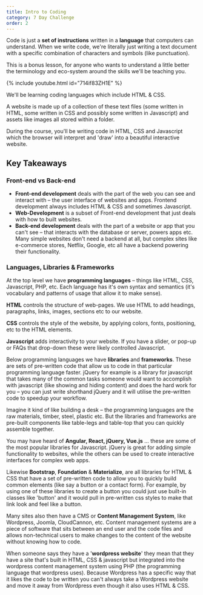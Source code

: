 ```yaml
---
title: Intro to Coding
category: 7 Day Challenge
order: 2
---
```


Code is just a **set of instructions** written in a **language** that computers can understand. When we write code, we're literally just writing a text document with a specific combination of characters and symbols (like punctuation).

This is a bonus lesson, for anyone who wants to understand a little better the terminology and eco-system around the skills we'll be teaching you.

{% include youtube.html id="714if83ZH1E" %}

We'll be learning coding languages which include HTML & CSS.

A website is made up of a collection of these text files (some written in HTML, some written in CSS and possibly some written in Javascript) and assets like images all stored within a folder.

During the course, you'll be writing code in HTML, CSS and Javascript which the browser will interpret and 'draw' into a beautiful interactive website.

## Key Takeaways

### Front-end vs Back-end

* **Front-end development** deals with the part of the web you can see and interact with – the user interface of websites and apps. Frontend development always includes HTML & CSS and sometimes Javascript.
* **Web-Development** is a subset of Front-end development that just deals with how to built websites.
* **Back-end development** deals with the part of a website or app that you can't see – that interacts with the database or server, powers apps etc. Many simple websites don't need a backend at all, but complex sites like e-commerce stores, Netflix, Google, etc all have a backend powering their functionality.

### Languages, Libraries & Frameworks

At the top level we have **programming languages** – things like HTML, CSS, Javascript, PHP, etc. Each language has it's own syntax and semantics (it's vocabulary and patterns of usage that allow it to make sense).

**HTML** controls the structure of web-pages. We use HTML to add headings, paragraphs, links, images, sections etc to our website.

**CSS** controls the style of the website, by applying colors, fonts, positioning, etc to the HTML elements.

**Javascript** adds interactivity to your website. If you have a slider, or pop-up or FAQs that drop-down these were likely controlled Javascript.

Below programming languages we have **libraries** and **frameworks**. These are sets of pre-written code that allow us to code in that particular programming language faster. jQuery for example is a library for javascript that takes many of the common tasks someone would want to accomplish with javascript (like showing and hiding content) and does the hard work for you – you can just write shorthand jQuery and it will utilise the pre-written code to speedup your workflow.

Imagine it kind of like building a desk – the programming languages are the raw materials, timber, steel, plastic etc. But the libraries and frameworks are pre-built components like table-legs and table-top that you can quickly assemble together.

You may have heard of **Angular, React, jQuery, Vue.js** … these are some of the most popular libraries for Javascript. jQuery is great for adding simple functionality to websites, while the others can be used to create interactive interfaces for complex web apps.

Likewise **Bootstrap**, **Foundation** & **Materialize**, are all libraries for HTML & CSS that have a set of pre-written code to allow you to quickly build common elements (like say a button or a contact form). For example, by using one of these libraries to create a button you could just use built-in classes like 'button' and it would pull in pre-written css styles to make that link look and feel like a button.

Many sites also then have a CMS or **Content Management System**, like Wordpress, Joomla, CloudCannon, etc. Content management systems are a piece of software that sits between an end user and the code files and allows non-technical users to make changes to the content of the website without knowing how to code.

When someone says they have a '**wordpress website**' they mean that they have a site that's built in HTML, CSS & javascript but integrated into the wordpress content management system using PHP (the programming language that wordpress uses). Because Wordpress has a specific way that it likes the code to be written you can't always take a Wordpress website and move it away from Wordpress even though it also uses HTML & CSS.